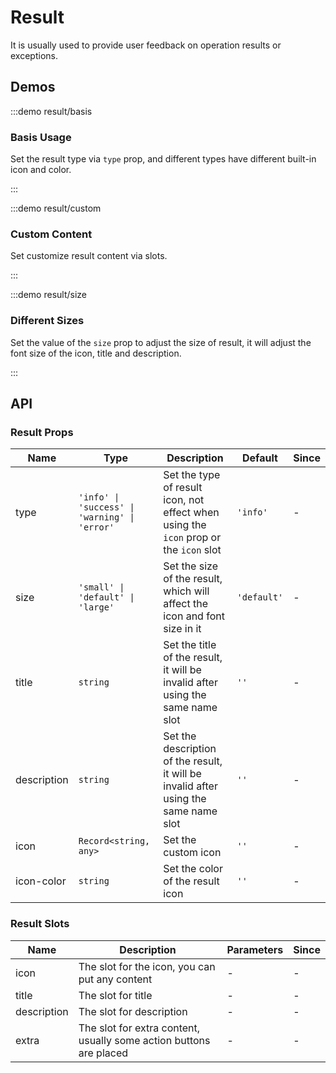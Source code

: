 # Result

It is usually used to provide user feedback on operation results or exceptions.

## Demos

:::demo result/basis

### Basis Usage

Set the result type via `type` prop, and different types have different built-in icon and color.

:::

:::demo result/custom

### Custom Content

Set customize result content via slots.

:::

:::demo result/size

### Different Sizes

Set the value of the `size` prop to adjust the size of result, it will adjust the font size of the icon, title and description.

:::

## API

### Result Props

| Name        | Type                                          | Description                                                                           | Default     | Since |
| ----------- | --------------------------------------------- | ------------------------------------------------------------------------------------- | ----------- | ----- |
| type        | `'info' \| 'success' \| 'warning' \| 'error'` | Set the type of result icon, not effect when using the `icon` prop or the `icon` slot | `'info'`    | -     |
| size        | `'small' \| 'default' \| 'large'`             | Set the size of the result, which will affect the icon and font size in it            | `'default'` | -     |
| title       | `string`                                      | Set the title of the result, it will be invalid after using the same name slot        | `''`        | -     |
| description | `string`                                      | Set the description of the result, it will be invalid after using the same name slot  | `''`        | -     |
| icon        | `Record<string, any>`                         | Set the custom icon                                                                   | `''`        | -     |
| icon-color  | `string`                                      | Set the color of the result icon                                                      | `''`        | -     |

### Result Slots

| Name        | Description                                                        | Parameters | Since |
| ----------- | ------------------------------------------------------------------ | ---------- | ----- |
| icon        | The slot for the icon, you can put any content                     | -          | -     |
| title       | The slot for title                                                 | -          | -     |
| description | The slot for description                                           | -          | -     |
| extra       | The slot for extra content, usually some action buttons are placed | -          | -     |
